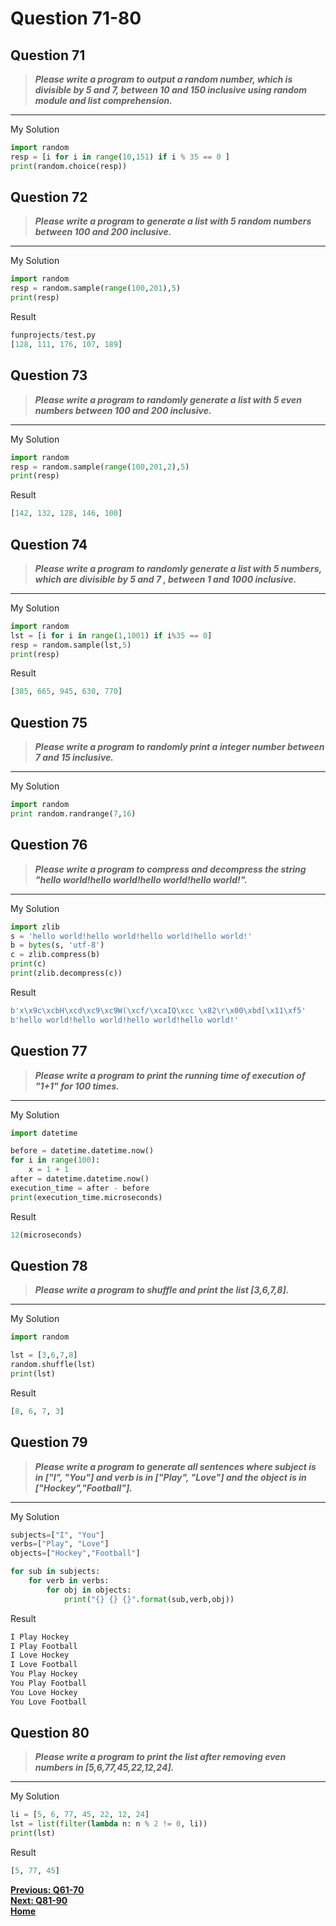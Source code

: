 # Question 71-80

## Question 71

> **_Please write a program to output a random number, which is divisible by 5 and 7, between 10 and 150 inclusive using random module and list comprehension._**  

---
My Solution

```python
import random
resp = [i for i in range(10,151) if i % 35 == 0 ]
print(random.choice(resp))
```

## Question 72

> **_Please write a program to generate a list with 5 random numbers between 100 and 200 inclusive._**  

---
My Solution

```python
import random
resp = random.sample(range(100,201),5)
print(resp)
```

Result

```python
funprojects/test.py
[128, 111, 176, 107, 189]
```

## Question 73

> **_Please write a program to randomly generate a list with 5 even numbers between 100 and 200 inclusive._**  

---
My Solution

```python
import random
resp = random.sample(range(100,201,2),5)
print(resp)
```

Result

```python
[142, 132, 128, 146, 100]
```

## Question 74

> **_Please write a program to randomly generate a list with 5 numbers, which are divisible by 5 and 7 , between 1 and 1000 inclusive._**  

---
My Solution

```python
import random
lst = [i for i in range(1,1001) if i%35 == 0]
resp = random.sample(lst,5)
print(resp)
```

Result

```python
[385, 665, 945, 630, 770]
```

## Question 75

> **_Please write a program to randomly print a integer number between 7 and 15 inclusive._**  

---
My Solution

```python
import random
print random.randrange(7,16)
```

## Question 76

> **_Please write a program to compress and decompress the string "hello world!hello world!hello world!hello world!"._**  

---
My Solution

```python
import zlib
s = 'hello world!hello world!hello world!hello world!'
b = bytes(s, 'utf-8')
c = zlib.compress(b)
print(c)
print(zlib.decompress(c))
```

Result

```python
b'x\x9c\xcbH\xcd\xc9\xc9W(\xcf/\xcaIQ\xcc \x82\r\x00\xbd[\x11\xf5'
b'hello world!hello world!hello world!hello world!'
```

## Question 77

> **_Please write a program to print the running time of execution of "1+1" for 100 times._**  

---
My Solution

```python
import datetime

before = datetime.datetime.now()
for i in range(100):
    x = 1 + 1
after = datetime.datetime.now()
execution_time = after - before
print(execution_time.microseconds)
```

Result

```python
12(microseconds)    
```

## Question 78

> **_Please write a program to shuffle and print the list [3,6,7,8]._**  

---
My Solution

```python
import random

lst = [3,6,7,8]
random.shuffle(lst)
print(lst)
```

Result

```python
[8, 6, 7, 3]
```

## Question 79

> **_Please write a program to generate all sentences where subject is in ["I", "You"] and verb is in ["Play", "Love"] and the object is in ["Hockey","Football"]._**  

---
My Solution

```python
subjects=["I", "You"]
verbs=["Play", "Love"]
objects=["Hockey","Football"]

for sub in subjects:
    for verb in verbs:
        for obj in objects:
            print("{} {} {}".format(sub,verb,obj))
```

Result

```python
I Play Hockey
I Play Football
I Love Hockey
I Love Football
You Play Hockey
You Play Football
You Love Hockey
You Love Football
```

## Question 80

> **_Please write a program to print the list after removing even numbers in [5,6,77,45,22,12,24]._**  

---
My Solution

```python
li = [5, 6, 77, 45, 22, 12, 24]
lst = list(filter(lambda n: n % 2 != 0, li))
print(lst)

```

Result

```python
[5, 77, 45]
```

[**Previous: Q61-70**](https://github.com/polo871209/break-the-ice-with-python/blob/main/md/Question%2061-70.md "Q61-70")  
[**Next: Q81-90**](https://github.com/polo871209/break-the-ice-with-python/blob/main/md/Question%2081-90.md "Q81-90")  
[**Home**](https://github.com/polo871209/break-the-ice-with-python "home")
